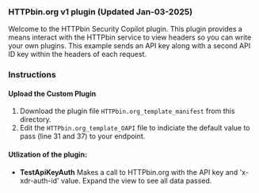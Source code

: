 ### HTTPbin.org v1 plugin (Updated Jan-03-2025)

Welcome to the HTTPbin Security Copilot plugin. This plugin provides a means interact with the HTTPbin service to view headers so you can write your own plugins. This example sends an API key along with a second API ID key within the headers of each request.

### Instructions
#### Upload the Custom Plugin

1. Download the plugin file `HTTPbin.org_template_manifest` from this directory.
2. Edit the `HTTPbin.org_template_OAPI` file to indiciate the default value to pass (line 31 and 37) to your endpoint.


#### Utlization of the plugin:

- **TestApiKeyAuth** Makes a call to HTTPbin.org with the API key and 'x-xdr-auth-id' value. Expand the view to see all data passed.
